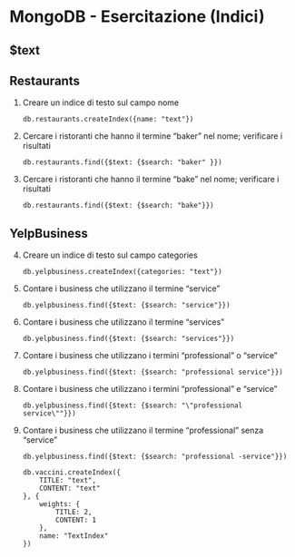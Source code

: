 # MongoDB  - Esercitazione (Indici)

## $text

## Restaurants
1.	Creare un indice di testo sul campo nome

        db.restaurants.createIndex({name: "text"})


2.	Cercare i ristoranti che hanno il termine “baker” nel nome; verificare i risultati
        
        db.restaurants.find({$text: {$search: "baker" }})

3.	Cercare i ristoranti che hanno il termine “bake” nel nome; verificare i risultati

        db.restaurants.find({$text: {$search: "bake"}})

## YelpBusiness
4.	Creare un indice di testo sul campo categories

        db.yelpbusiness.createIndex({categories: "text"})

5.	Contare i business che utilizzano il termine “service”

        db.yelpbusiness.find({$text: {$search: "service"}})


6.	Contare i business che utilizzano il termine “services”

        db.yelpbusiness.find({$text: {$search: "services"}})


7.	Contare i business che utilizzano i termini “professional” o “service”

        db.yelpbusiness.find({$text: {$search: "professional service"}})

8.	Contare i business che utilizzano i termini “professional” e “service”

        db.yelpbusiness.find({$text: {$search: "\"professional service\""}})

9.	Contare i business che utilizzano il termine “professional” senza “service”

        db.yelpbusiness.find({$text: {$search: "professional -service"}})

        db.vaccini.createIndex({
            TITLE: "text",
            CONTENT: "text"
        }, {
            weights: {
                TITLE: 2,
                CONTENT: 1
            },
            name: "TextIndex"
        })